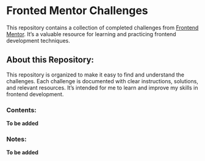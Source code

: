 # Fronted Mentor Challenges

This repository contains a collection of completed challenges from [Frontend Mentor](https://frontendmentor.io).  It’s a valuable resource for learning and practicing frontend development techniques.

## About this Repository:

This repository is organized to make it easy to find and understand the challenges.  Each challenge is documented with clear instructions, solutions, and relevant resources.  It’s intended for me to learn and improve my skills in frontend development.

### Contents:

**To be added**
<!-- *   **Challenge 1: QR Code Component** -->
<!--     *   Instructions: Create a card containing a qr code for frontendmentor. -->
<!--     *   Solution:  Simple HTML and CSS. -->
<!--     *   Resources: [Link to Frontendmentor Challenge 1](https://frontendmentor.io/challenges/1/image-gallery) -->

### Notes:

**To be added**
<!-- *   [Link to Frontendmentor Challenge 1](https://frontendmentor.io/challenges/1/image-gallery) -  This is the first challenge in the repository. -->
